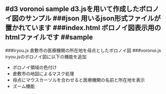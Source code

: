 #d3 voronoi sample
d3.jsを用いて作成したボロノイ図のサンプル
###json
用いるjson形式ファイルが置かれています
###index.html
ボロノイ図表示用のhtmlファイルです
##sample
---
###iryou.js
倉敷市の医療機関の所在地を母点としたボロノイ図
###voronoi.js
iryou.jsのボロノイ図に以下の機能を追加
- ボロノイ領域の色付け
- 倉敷市の地図によるマスク処理
- 母点にマウスカーソルを合わせると医療機関の名前と所在地を表示
- ズーム機能

